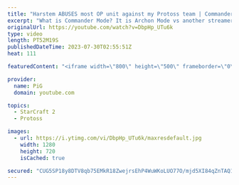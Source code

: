 ```yaml
---
title: "Harstem ABUSES most OP unit against my Protoss team | Commander Mode #3 - StarCraft 2"
excerpt: "What is Commander Mode? It is Archon Mode vs another streamer/player where we are the Commanders of our squadron of noobs but we can't actively control anything ourselves, we can only command them what to do!   This time we go up against an actual Captain, HARSTEM! Here's his viewpoint: https://www.youtube.com/watch?v=wIjJ2uA6_ig&ab_channel=Harstem"
originalUrl: https://youtube.com/watch?v=DbpHp_UTu6k
type: video
length: PT52M19S
publishedDateTime: 2023-07-30T02:55:51Z
heat: 111

featuredContent: "<iframe width=\"800\" height=\"500\" frameborder=\"0\" src=\"https://www.youtube.com/embed/DbpHp_UTu6k\" allow=\"accelerometer; autoplay; encrypted-media; gyroscope; picture-in-picture\" allowfullscreen></iframe>"

provider:
  name: PiG
  domain: youtube.com

topics:
  - StarCraft 2
  - Protoss

images:
  - url: https://i.ytimg.com/vi/DbpHp_UTu6k/maxresdefault.jpg
    width: 1280
    height: 720
    isCached: true

secured: "CUG5SP18y8DTV8qb75EMkR18ZwejrsEhP4WuWKoLUO77O/mjd5XI84qZnTAQ1zQAD7Oel0F0a11fQlmGSQVnU8U0dNJdkBuKfmEpS4j24aaEPEgwaarGcGUOgu4mwSCvPzj+pL2PLi7TYgUC4aGr1o+dOO+ix5SPhYgnD46m2cN6F1AiEVu/eYa1r2uiUUPPSacPIlq5atQjM4NGpkCLlBsPA+2QWxZ4SNN3tflaOdkgYgd8YtupcGDEBaVUZrRkkhKjRTc+3fITY5d3hsB2cISMUyWUKsxkx7EWOgVqBjmdc0k5u7cRbdjq7hITUuAgRi8s2S7r5RxfPQBQH3h7y8k4abmoudE+Uo2sXrRLZfCiDkyGL6YCPDpflstp0gHh9bbYX9tBlCUbWNB3/aAbg1+ntNUsX3WVjNVQVgK+Vq0=;D50Ga6u9NA8jrZVYGA5mmw=="
---
```


